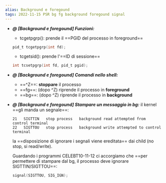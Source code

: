 ```yaml
---
alias: Background e foregound
tags: 2022-11-15 PSR bg fg background foregound signal
---
```


- ***@ [Background e foregound] Funzioni:***
	
	- tcgetpgrp(): prende il ==PGID del processo in foreground==

	```c
	pid_t tcgetpgrp(int fd);
	```
	- tcgetsid(): prende l'==ID di sessione==

	```c
	int tcsetpgrp(int fd, pid_t pgid);
	```

<!--ID: 1670236970344-->



- ***@ [Background e foregound] Comandi nello shell:***
	
	- ==^Z==: **stoppare** il processo
	- ==fg==: (dopo ^Z) riprende il processo in **foreground**
	- ==bg==: (dopo ^Z) riprende il processo in **background**

<!--ID: 1670236970349-->


- ***@ [Background e foregound] Stampare un messaggio in bg:***
	 il kernel ==gli manda un segnale==:
	```
	21   SIGTTIN   stop process   background read attempted from control terminal
	22   SIGTTOU   stop process   background write attempted to control terminal
	```

	la ==disposizione di ignorare i segnali viene ereditata== dai child (no stop, si read/write).

	Guardando i programmi CELEBT10-11-12 ci accorgiamo che ==per permettere di stampare dal bg, il processo deve ignorare SIGTTIN/SIGTTOU==:
	
	```c
	signal(SIGTTOU, SIG_IGN);
	```

<!--ID: 1670236970353-->


